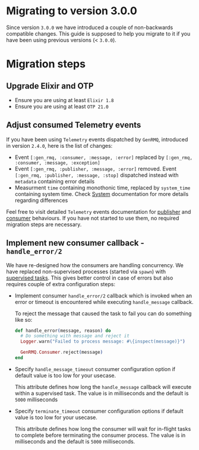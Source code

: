 Migrating to version 3.0.0
==========================

Since version `3.0.0` we have introduced a couple of non-backwards compatible changes. This guide is
supposed to help you migrate to it if you have been using previous versions (< `3.0.0`).

# Migration steps

## Upgrade Elixir and OTP

* Ensure you are using at least `Elixir 1.8`
* Ensure you are using at least `OTP 21.0`

## Adjust consumed Telemetry events

If you have been using `Telemetry` events dispatched by `GenRMQ`, introduced in version `2.4.0`, here is the list of changes:

* Event `[:gen_rmq, :consumer, :message, :error]` replaced by `[:gen_rmq, :consumer, :message, :exception]`
* Event `[:gen_rmq, :publisher, :message, :error]` removed. Event `[:gen_rmq, :publisher, :message, :stop]` dispatched instead with `metadata` containing error details
* Measurment `time` containing monothonic time, replaced by `system_time` containing system time. Check [System][system] documentation for more details regarding differences

Feel free to visit detailed `Telemetry` events documentation for [publisher][publisher_telemetry_events]
and [consumer][consumer_telemetry_events] behaviours. If you have not started to use them, no required migration steps are necessary.

## Implement new consumer callback -  `handle_error/2`

We have re-designed how the consumers are handling concurrency. We have replaced non-supervised processes (started via `spawn`)
with [supervised tasks](https://hexdocs.pm/elixir/Task.Supervisor.html). This gives better control in case of errors but also requires
couple of extra configuration steps:

* Implement consumer `handle_error/2` callback which is invoked when an error or timeout is encountered while executing `handle_message` callback.

  To reject the message that caused the task to fail you can do something like so:

  ~~~elixir
  def handle_error(message, reason) do
    # Do something with message and reject it
    Logger.warn("Failed to process message: #\{inspect(message)}")

    GenRMQ.Consumer.reject(message)
  end
  ~~~

* Specify `handle_message_timeout` consumer configuration option if default value is too low for your usecase.

  This attribute defines how long the `handle_message` callback will execute within a supervised task.
  The value is in milliseconds and the default is `5000` milliseconds

* Specify `terminate_timeout` consumer configuration options if default value is too low for your usecase.

  This attribute defines how long the consumer will wait for in-flight tasks to complete before terminating the consumer process.
  The value is in milliseconds and the default is `5000` milliseconds.

[system]: https://hexdocs.pm/elixir/System.html#module-time
[consumer_telemetry_events]: https://github.com/meltwater/gen_rmq/blob/master/lib/gen_rmq/consumer/telemetry.ex
[publisher_telemetry_events]: https://github.com/meltwater/gen_rmq/blob/master/lib/gen_rmq/publisher/telemetry.ex
